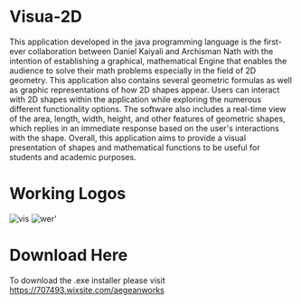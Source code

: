 # Visua-2D

This application developed in the java programming language is the first-ever collaboration between Daniel Kaiyali and Archisman Nath with the intention of establishing a graphical, mathematical Engine that enables the audience to solve their math problems especially in the field of 2D geometry. This application also contains several geometric formulas as well as graphic representations of how 2D shapes appear. Users can interact with 2D shapes within the application while exploring the numerous different functionality options. The software also includes a real-time view of the area, length, width, height, and other features of geometric shapes, which replies in an immediate response based on the user's interactions with the shape. Overall, this application aims to provide a visual presentation of shapes and mathematical functions to be useful for students and academic purposes. 

# Working Logos
![vis](https://user-images.githubusercontent.com/61641517/155861776-2c93891f-0154-46e4-ac04-5aca1f2a9618.png)
![wer'](https://user-images.githubusercontent.com/61641517/155861817-782fb8fe-6607-47ab-a00e-24267d502f4a.png)

# Download Here
To download the .exe installer please visit https://707493.wixsite.com/aegeanworks


